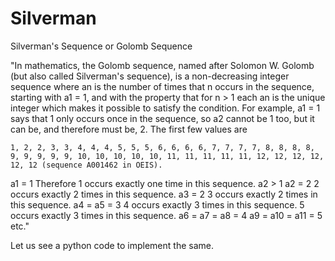 # Silverman
Silverman's Sequence or Golomb Sequence

"In mathematics, the Golomb sequence, named after Solomon W. Golomb (but also called Silverman's sequence), is a non-decreasing integer sequence where an is the number of times that n occurs in the sequence, starting with a1 = 1, and with the property that for n > 1 each an is the unique integer which makes it possible to satisfy the condition. For example, a1 = 1 says that 1 only occurs once in the sequence, so a2 cannot be 1 too, but it can be, and therefore must be, 2. The first few values are

    1, 2, 2, 3, 3, 4, 4, 4, 5, 5, 5, 6, 6, 6, 6, 7, 7, 7, 7, 8, 8, 8, 8, 9, 9, 9, 9, 9, 10, 10, 10, 10, 10, 11, 11, 11, 11, 11, 12, 12, 12, 12, 12, 12 (sequence A001462 in OEIS).

a1 = 1
Therefore 1 occurs exactly one time in this sequence.
a2 > 1
a2 = 2
2 occurs exactly 2 times in this sequence.
a3 = 2
3 occurs exactly 2 times in this sequence.
a4 = a5 = 3
4 occurs exactly 3 times in this sequence.
5 occurs exactly 3 times in this sequence.
a6 = a7 = a8 = 4
a9 = a10 = a11 = 5
etc."

Let us see a python code to implement the same.
